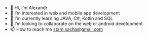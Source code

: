 - 👋 Hi, I’m Alexandr
- 👀 I’m interested in web and mobile app development
- 🌱 I’m currently learning JAVA, C#, Kotlin and SQL
- 💞️ I’m looking to collaborate on the web or android development
- 📫 How to reach me stam.sasha@gmail.com

